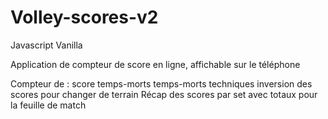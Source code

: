 # Volley-scores-v2

Javascript Vanilla

Application de compteur de score en ligne, affichable sur le téléphone

Compteur de :
  score
  temps-morts
  temps-morts techniques
  inversion des scores pour changer de terrain
  Récap des scores par set avec totaux pour la feuille de match
